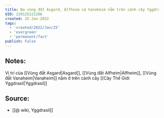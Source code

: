 ```yaml
---
title: Ba vùng đất Asgard, Alfheim và Vanaheim nằm trên cành cây Yggdrasil
UID: 220125221206
created: 25-Jan-2022
tags:
  - 'created/2022/Jan/25'
  - 'evergreen'
  - 'permanent/fact'
publish: False
---
```

## Notes:
Vị trí của [[Vùng đất Asgard|Asgard]], [[Vùng đất Alfheim|Alfheim]], [[Vùng đất Vanaheim|Vanaheim]] nằm ở trên cành cây [[Cây Thế Giới Yggdrasil|Yggdrasil]]

## Source:
- [[@ wiki, Yggdrasil]]


